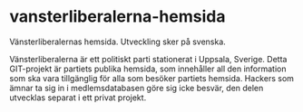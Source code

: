 vansterliberalerna-hemsida
==========================

Vänsterliberalernas hemsida. Utveckling sker på svenska.

Vänsterliberalerna är ett politiskt parti stationerat i Uppsala, Sverige. Detta GIT-projekt är partiets publika hemsida, som innehåller all den information som ska vara tillgänglig för alla som besöker partiets hemsida. Hackers som ämnar ta sig in i medlemsdatabasen göre sig icke besvär, den delen utvecklas separat i ett privat projekt. 
